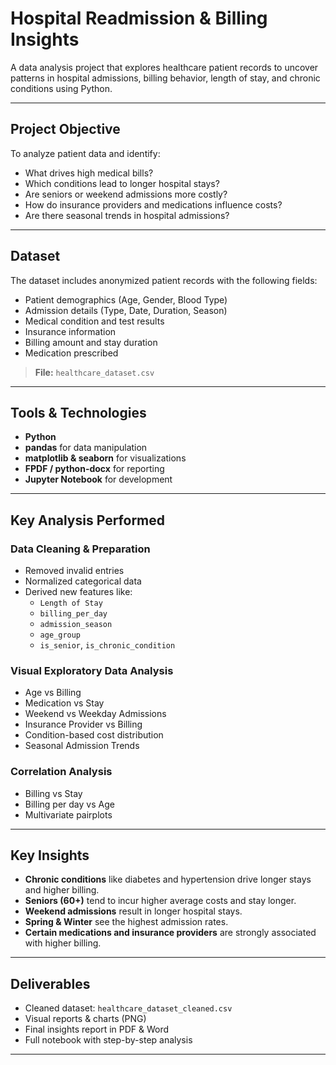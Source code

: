# Hospital Readmission & Billing Insights

A data analysis project that explores healthcare patient records to uncover patterns in hospital admissions, billing behavior, length of stay, and chronic conditions using Python.

---

## Project Objective

To analyze patient data and identify:

- What drives high medical bills?
- Which conditions lead to longer hospital stays?
- Are seniors or weekend admissions more costly?
- How do insurance providers and medications influence costs?
- Are there seasonal trends in hospital admissions?

---

## Dataset

The dataset includes anonymized patient records with the following fields:

- Patient demographics (Age, Gender, Blood Type)
- Admission details (Type, Date, Duration, Season)
- Medical condition and test results
- Insurance information
- Billing amount and stay duration
- Medication prescribed

>  **File:** `healthcare_dataset.csv`

---

##  Tools & Technologies

- **Python**
- **pandas** for data manipulation
- **matplotlib & seaborn** for visualizations
- **FPDF / python-docx** for reporting
- **Jupyter Notebook** for development

---

## Key Analysis Performed

### Data Cleaning & Preparation
- Removed invalid entries
- Normalized categorical data
- Derived new features like:
  - `Length of Stay`
  - `billing_per_day`
  - `admission_season`
  - `age_group`
  - `is_senior`, `is_chronic_condition`

### Visual Exploratory Data Analysis
- Age vs Billing
- Medication vs Stay
- Weekend vs Weekday Admissions
- Insurance Provider vs Billing
- Condition-based cost distribution
- Seasonal Admission Trends

### Correlation Analysis
- Billing vs Stay
- Billing per day vs Age
- Multivariate pairplots

---

## Key Insights

- **Chronic conditions** like diabetes and hypertension drive longer stays and higher billing.
- **Seniors (60+)** tend to incur higher average costs and stay longer.
- **Weekend admissions** result in longer hospital stays.
- **Spring & Winter** see the highest admission rates.
- **Certain medications and insurance providers** are strongly associated with higher billing.

---

## Deliverables

-  Cleaned dataset: `healthcare_dataset_cleaned.csv`
-  Visual reports & charts (PNG)
-  Final insights report in PDF & Word
-  Full notebook with step-by-step analysis

---


